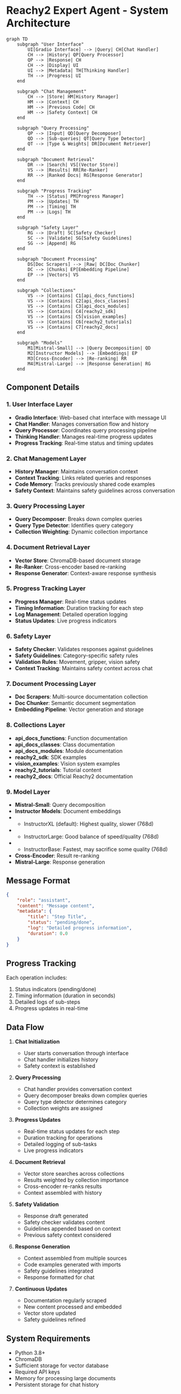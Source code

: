 # Reachy2 Expert Agent - System Architecture

```mermaid
graph TD
    subgraph "User Interface"
        UI[Gradio Interface] --> |Query| CH[Chat Handler]
        CH --> |History| QP[Query Processor]
        QP --> |Response| CH
        CH --> |Display| UI
        UI --> |Metadata| TH[Thinking Handler]
        TH --> |Progress| UI
    end

    subgraph "Chat Management"
        CH --> |Store| HM[History Manager]
        HM --> |Context| CH
        HM --> |Previous Code| CH
        HM --> |Safety Context| CH
    end

    subgraph "Query Processing"
        QP --> |Input| QD[Query Decomposer]
        QD --> |Sub-queries| QT[Query Type Detector]
        QT --> |Type & Weights| DR[Document Retriever]
    end

    subgraph "Document Retrieval"
        DR --> |Search| VS[(Vector Store)]
        VS --> |Results| RR[Re-Ranker]
        RR --> |Ranked Docs| RG[Response Generator]
    end

    subgraph "Progress Tracking"
        TH --> |Status| PM[Progress Manager]
        PM --> |Updates| TH
        PM --> |Timing| TH
        PM --> |Logs| TH
    end

    subgraph "Safety Layer"
        RG --> |Draft| SC[Safety Checker]
        SC --> |Validate| SG[Safety Guidelines]
        SG --> |Append| RG
    end

    subgraph "Document Processing"
        DS[Doc Scrapers] --> |Raw| DC[Doc Chunker]
        DC --> |Chunks| EP[Embedding Pipeline]
        EP --> |Vectors| VS
    end

    subgraph "Collections"
        VS --> |Contains| C1[api_docs_functions]
        VS --> |Contains| C2[api_docs_classes]
        VS --> |Contains| C3[api_docs_modules]
        VS --> |Contains| C4[reachy2_sdk]
        VS --> |Contains| C5[vision_examples]
        VS --> |Contains| C6[reachy2_tutorials]
        VS --> |Contains| C7[reachy2_docs]
    end

    subgraph "Models"
        M1[Mistral-Small] --> |Query Decomposition| QD
        M2[Instructor Models] --> |Embeddings| EP
        M3[Cross-Encoder] --> |Re-ranking| RR
        M4[Mistral-Large] --> |Response Generation| RG
    end
```

## Component Details

### 1. User Interface Layer
- **Gradio Interface**: Web-based chat interface with message UI
- **Chat Handler**: Manages conversation flow and history
- **Query Processor**: Coordinates query processing pipeline
- **Thinking Handler**: Manages real-time progress updates
- **Progress Tracking**: Real-time status and timing updates

### 2. Chat Management Layer
- **History Manager**: Maintains conversation context
- **Context Tracking**: Links related queries and responses
- **Code Memory**: Tracks previously shared code examples
- **Safety Context**: Maintains safety guidelines across conversation

### 3. Query Processing Layer
- **Query Decomposer**: Breaks down complex queries
- **Query Type Detector**: Identifies query category
- **Collection Weighting**: Dynamic collection importance

### 4. Document Retrieval Layer
- **Vector Store**: ChromaDB-based document storage
- **Re-Ranker**: Cross-encoder based re-ranking
- **Response Generator**: Context-aware response synthesis

### 5. Progress Tracking Layer
- **Progress Manager**: Real-time status updates
- **Timing Information**: Duration tracking for each step
- **Log Management**: Detailed operation logging
- **Status Updates**: Live progress indicators

### 6. Safety Layer
- **Safety Checker**: Validates responses against guidelines
- **Safety Guidelines**: Category-specific safety rules
- **Validation Rules**: Movement, gripper, vision safety
- **Context Tracking**: Maintains safety context across chat

### 7. Document Processing Layer
- **Doc Scrapers**: Multi-source documentation collection
- **Doc Chunker**: Semantic document segmentation
- **Embedding Pipeline**: Vector generation and storage

### 8. Collections Layer
- **api_docs_functions**: Function documentation
- **api_docs_classes**: Class documentation
- **api_docs_modules**: Module documentation
- **reachy2_sdk**: SDK examples
- **vision_examples**: Vision system examples
- **reachy2_tutorials**: Tutorial content
- **reachy2_docs**: Official Reachy2 documentation

### 9. Model Layer
- **Mistral-Small**: Query decomposition
- **Instructor Models**: Document embeddings
-   - InstructorXL (default): Highest quality, slower (768d)
-   - InstructorLarge: Good balance of speed/quality (768d)
-   - InstructorBase: Fastest, may sacrifice some quality (768d)
- **Cross-Encoder**: Result re-ranking
- **Mistral-Large**: Response generation

## Message Format

```json
{
    "role": "assistant",
    "content": "Message content",
    "metadata": {
        "title": "Step Title",
        "status": "pending/done",
        "log": "Detailed progress information",
        "duration": 0.0
    }
}
```

## Progress Tracking

Each operation includes:
1. Status indicators (pending/done)
2. Timing information (duration in seconds)
3. Detailed logs of sub-steps
4. Progress updates in real-time

## Data Flow

1. **Chat Initialization**
   - User starts conversation through interface
   - Chat handler initializes history
   - Safety context is established

2. **Query Processing**
   - Chat handler provides conversation context
   - Query decomposer breaks down complex queries
   - Query type detector determines category
   - Collection weights are assigned

3. **Progress Updates**
   - Real-time status updates for each step
   - Duration tracking for operations
   - Detailed logging of sub-tasks
   - Live progress indicators

4. **Document Retrieval**
   - Vector store searches across collections
   - Results weighted by collection importance
   - Cross-encoder re-ranks results
   - Context assembled with history

5. **Safety Validation**
   - Response draft generated
   - Safety checker validates content
   - Guidelines appended based on context
   - Previous safety context considered

6. **Response Generation**
   - Context assembled from multiple sources
   - Code examples generated with imports
   - Safety guidelines integrated
   - Response formatted for chat

7. **Continuous Updates**
   - Documentation regularly scraped
   - New content processed and embedded
   - Vector store updated
   - Safety guidelines refined

## System Requirements

- Python 3.8+
- ChromaDB
- Sufficient storage for vector database
- Required API keys
- Memory for processing large documents
- Persistent storage for chat history 